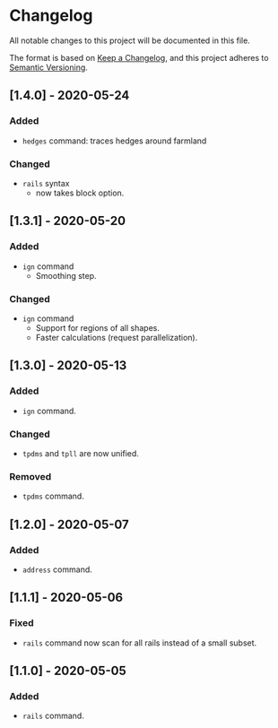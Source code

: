 # Changelog
All notable changes to this project will be documented in this file.

The format is based on [Keep a Changelog](https://keepachangelog.com/en/1.0.0/),
and this project adheres to [Semantic Versioning](https://semver.org/spec/v2.0.0.html).

<!-- ## [Unreleased]

### Added
### Changed
### Deprecated
### Removed
### Fixed
### Security -->

## [1.4.0] - 2020-05-24

### Added

- `hedges` command: traces hedges around farmland

### Changed

- `rails` syntax
  - now takes block option.

## [1.3.1] - 2020-05-20

### Added

- `ign` command
  - Smoothing step.

### Changed

- `ign` command
  - Support for regions of all shapes.
  - Faster calculations (request parallelization).


## [1.3.0] - 2020-05-13

### Added

- `ign` command.

### Changed

- `tpdms` and `tpll` are now unified.

### Removed

- `tpdms` command.


## [1.2.0] - 2020-05-07

### Added

- `address` command.
  

## [1.1.1] - 2020-05-06

### Fixed

- `rails` command now scan for all rails instead of a small subset.


## [1.1.0] - 2020-05-05

### Added

- `rails` command.
